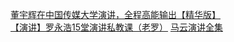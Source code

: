 [董宇辉在中国传媒大学演讲，全程高能输出【精华版】](https://www.bilibili.com/video/BV1E34y1w7rY/?spm_id_from=333.337.search-card.all.click&vd_source=e38cd951f2ee7bda48ec574f4e9ba363)   
[【演讲】罗永浩15堂演讲私教课（老罗）](https://www.bilibili.com/video/BV1PP411T7fv/?spm_id_from=333.337.search-card.all.click&vd_source=e38cd951f2ee7bda48ec574f4e9ba363)
[马云演讲全集](https://www.bilibili.com/video/BV1PM411i7F3?p=6&vd_source=e38cd951f2ee7bda48ec574f4e9ba363)